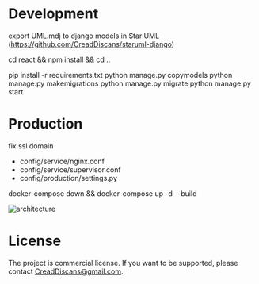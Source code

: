 # Development

export UML.mdj to django models in Star UML
(https://github.com/CreadDiscans/staruml-django)

cd react && npm install && cd ..

pip install -r requirements.txt
python manage.py copymodels
python manage.py makemigrations
python manage.py migrate
python manage.py start

# Production

fix ssl domain
- config/service/nginx.conf
- config/service/supervisor.conf
- config/production/settings.py

docker-compose down && docker-compose up -d --build

![architecture](./asset/architecture.png)

# License

The project is commercial license. 
If you want to be supported, please contact CreadDiscans@gmail.com.

